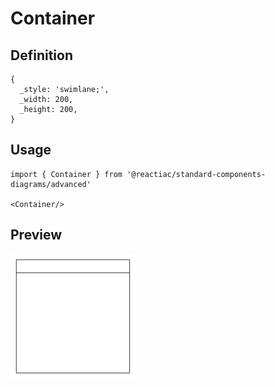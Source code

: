 # Container

## Definition

```
{
  _style: 'swimlane;',
  _width: 200,
  _height: 200,
}
```

## Usage

```
import { Container } from '@reactiac/standard-components-diagrams/advanced'

<Container/>
```

## Preview

<img src="./container.png" width="200"/>
